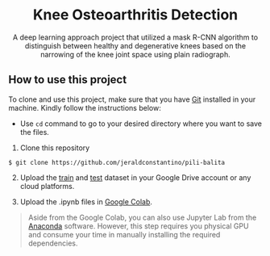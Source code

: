 <h1 align="center"> Knee Osteoarthritis Detection </h1>
<p align="center"> A deep learning approach project that utilized a mask R-CNN algorithm to distinguish between healthy and degenerative knees based on the narrowing of the knee joint space using plain radiograph. </p>

## How to use this project
To clone and use this project, make sure that you have [Git](https://git-scm.com/) installed in your machine. Kindly follow the instructions below:    
* Use `cd` command to go to your desired directory where you want to save the files.
1. Clone this repository
```
$ git clone https://github.com/jeraldconstantino/pili-balita
```
2. Upload the [train](https://github.com/jeraldconstantino/knee-osteoarthritis-detection/tree/main/train) and [test](https://github.com/jeraldconstantino/knee-osteoarthritis-detection/tree/main/test) dataset in your Google Drive account or any cloud platforms. 

3. Upload the .ipynb files in [Google Colab](https://colab.research.google.com/).
> Aside from the Google Colab, you can also use Jupyter Lab from the [Anaconda](https://www.anaconda.com/) software. However, this step requires you physical GPU and consume your time in manually installing the required dependencies.
